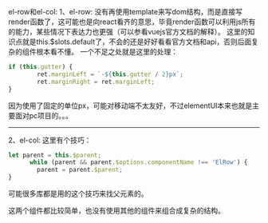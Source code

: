 el-row和el-col:
1、el-row:
没有再使用template来写dom结构，而是直接写render函数了，这可能也是向react看齐的意思，毕竟render函数可以利用js所有的能力，某些情况下表达力也更强（可以参看vuejs官方文档的解释）。
这里的知识点就是this.$slots.default了，不会的还是好好看看官方文档和api，否则后面复杂的组件根本看不懂。
一个不足之处就是这里的处理：
```js
if (this.gutter) {
        ret.marginLeft = `-${this.gutter / 2}px`;
        ret.marginRight = ret.marginLeft;
}
```

因为使用了固定的单位px，可能对移动端不太友好，不过elementUI本来也就是主要面对pc项目的。。。

---
2、el-col:
这里有个技巧：
```js
let parent = this.$parent;
      while (parent && parent.$options.componentName !== 'ElRow') {
        parent = parent.$parent;
}
```
可能很多库都是用的这个技巧来找父元素的。

这两个组件都比较简单，也没有使用其他的组件来组合成复杂的结构。